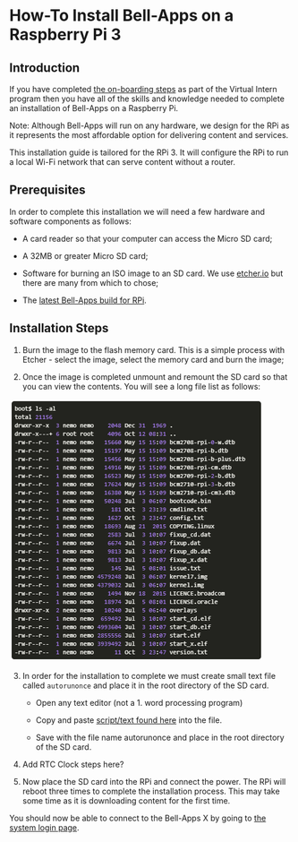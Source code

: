 # How-To Install Bell-Apps on a Raspberry Pi 3

## Introduction

If you have completed [the on-boarding steps](#!pages/vi/vi-first-steps.md) as part of the Virtual Intern program then you have all of the skills and knowledge needed to complete an installation of Bell-Apps on a Raspberry Pi. 

Note: Although Bell-Apps will run on any hardware, we design for the RPi as it represents the most affordable option for delivering content and services. 

This installation guide is tailored for the RPi 3. It will configure the RPi to run a local Wi-Fi network that can serve content without a router. 

## Prerequisites

In order to complete this installation we will need a few hardware and software components as follows:

* A card reader so that your computer can access the Micro SD card;

* A 32MB or greater Micro SD card;

* Software for burning an ISO image to an SD card. We use [etcher.io](https://etcher.io) but there are many from which to chose;

* The [latest Bell-Apps build for RPi](http://dev.ole.org/treehouse-26.img.gz).

## Installation Steps

1. Burn the image to the flash memory card. This is a simple process with Etcher - select the image, select the memory card and burn the image;

2. Once the image is completed unmount and remount the SD card so that you can view the contents. You will see a long file list as follows:

![file list](images/tg-file-list.png)

3. In order for the installation to complete we must create small text file called `autorunonce` and place it in the root directory of the SD card. 

	* Open any text editor (not a 1. word processing program)

	* Copy and paste [script/text found here](https://gist.githubusercontent.com/dogi/3a82a35b7f4adacac46e3eac08e6d9c0/raw/85291252133bf80eafd9b29eac59ed7b9b76ab7c/autorunonce) into the file.
 
	* Save with the file name autorunonce and place in the root directory of the SD card. 

5. Add RTC Clock steps here?

6. Now place the SD card into the RPi and connect the power. The RPi will reboot three times to complete the installation process. This may take some time as it is downloading content for the first time. 

You should now be able to connect to the Bell-Apps X by going to [the system login page](http://192.168.2.1:5984/apps/_design/bell/MyApp/index.html).